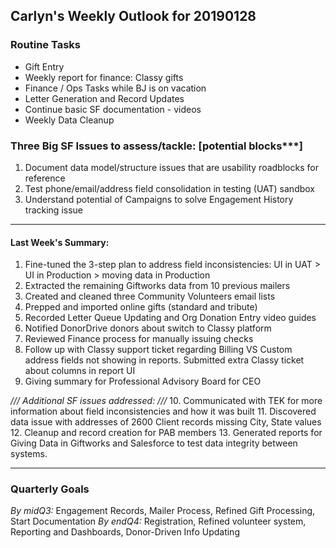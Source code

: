 ## Carlyn's Weekly Outlook for 20190128
### Routine Tasks
* Gift Entry
* Weekly report for finance: Classy gifts
* Finance / Ops Tasks while BJ is on vacation
* Letter Generation and Record Updates
* Continue basic SF documentation - videos
* Weekly Data Cleanup

### Three Big SF Issues to assess/tackle: [potential blocks***]
1. Document data model/structure issues that are usability roadblocks for reference
2. Test phone/email/address field consolidation in testing (UAT) sandbox
3. Understand potential of Campaigns to solve Engagement History tracking issue

----
#### Last Week's Summary:
1. Fine-tuned the 3-step plan to address field inconsistencies: UI in UAT > UI in Production > moving data in Production
2. Extracted the remaining Giftworks data from 10 previous mailers
3. Created and cleaned three Community Volunteers email lists
4. Prepped and imported online gifts (standard and tribute)
5. Recorded Letter Queue Updating and Org Donation Entry video guides
6. Notified DonorDrive donors about switch to Classy platform
7. Reviewed Finance process for manually issuing checks
8. Follow up with Classy support ticket regarding Billing VS Custom address fields not showing in reports.  Submitted extra Classy ticket about columns in report UI
9. Giving summary for Professional Advisory Board for CEO

*/// Additional SF issues addressed: ///*
10. Communicated with TEK for more information about field inconsistencies and how it was built
11. Discovered data issue with addresses of 2600 Client records missing City, State values
12. Cleanup and record creation for PAB members
13. Generated reports for Giving Data in Giftworks and Salesforce to test data integrity between systems.  

- - - -
### Quarterly Goals
*By midQ3:* Engagement Records, Mailer Process, Refined Gift Processing, Start Documentation
*By endQ4:* Registration, Refined volunteer system, Reporting and Dashboards, Donor-Driven Info Updating
<!--stackedit_data:
eyJoaXN0b3J5IjpbLTE3MzkwOTA1MzgsMTUwMDY1Nzg4MCwyMT
AzMTAzMDkwLDEwMTU3MDUwNDMsLTE3NjM1MzQ1NDUsLTExMDYz
NDU3OCwtMzc3NTI1Nzc4XX0=
-->